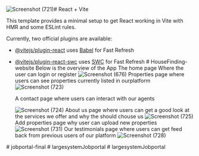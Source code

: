 ![Screenshot (721)](https://github.com/user-attachments/assets/bdf254e9-73b1-4c98-91a4-45e5c11d005c)# React + Vite

This template provides a minimal setup to get React working in Vite with HMR and some ESLint rules.

Currently, two official plugins are available:

- [@vitejs/plugin-react](https://github.com/vitejs/vite-plugin-react/blob/main/packages/plugin-react/README.md) uses [Babel](https://babeljs.io/) for Fast Refresh
- [@vitejs/plugin-react-swc](https://github.com/vitejs/vite-plugin-react-swc) uses [SWC](https://swc.rs/) for Fast Refresh
#   H o u s e F i n d i n g - w e b s i t e 
Below is the overview of the App The home page Where the user can login or register 
  ![Screenshot (676)](https://github.com/user-attachments/assets/1fa5ed79-93e4-4367-b8fb-6fca1bf96141)
  Properties page where users can see properties currently listed in ourplatform 
  ![Screenshot (723)](https://github.com/user-attachments/assets/cae7c9f4-e98b-4637-bbcc-4b738308a21b)

  A contact page where users can interact with our agents

  ![Screenshot (724)](https://github.com/user-attachments/assets/ae6e2999-ab41-4082-a874-574330eb382e)
  About us page where users can get a good look at the services we offer and why the should chouse us
![Screenshot (725)](https://github.com/user-attachments/assets/6a79bcb8-a5cc-4023-a299-14c94eceb767)
Add properties page why user can upload new properties
![Screenshot (731)](https://github.com/user-attachments/assets/1d2fdb73-6cce-4999-a827-a77478216883)
Our testimonials page where users can get feed back from previous users of our platform
![Screenshot (728)](https://github.com/user-attachments/assets/df2213d7-0b4f-4fb2-ac47-73d854a4d6c2)




  
 
 
#   j o b p o r t a l - f i n a l  
 #   l a r g e s y s t e m J o b p o r t a l  
 #   l a r g e s y s t e m J o b p o r t a l  
 